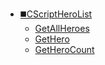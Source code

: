 * [◼️CScriptHeroList](/)
	* [GetAllHeroes](CScriptHeroList/GetAllHeroes)
	* [GetHero](CScriptHeroList/GetHero)
	* [GetHeroCount](CScriptHeroList/GetHeroCount)

